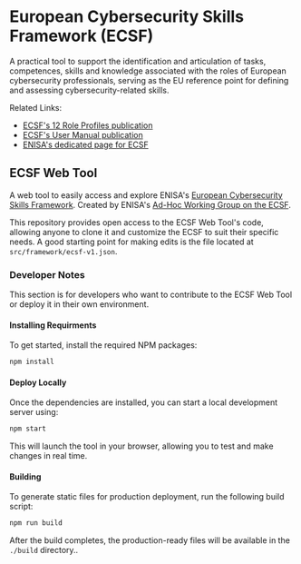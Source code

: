 # European Cybersecurity Skills Framework (ECSF)

A practical tool to support the identification and articulation of tasks, competences, skills and knowledge associated with the roles of European cybersecurity professionals, serving as the EU reference point for defining and assessing cybersecurity-related skills.

Related Links:
 - [ECSF's 12 Role Profiles publication](https://www.enisa.europa.eu/publications/european-cybersecurity-skills-framework-role-profiles)
 - [ECSF's User Manual publication](https://www.enisa.europa.eu/publications/european-cybersecurity-skills-framework-ecsf)
 - [ENISA's dedicated page for ECSF](https://www.enisa.europa.eu/topics/skills-and-competences/skills-development/european-cybersecurity-skills-framework-ecsf)


## ECSF Web Tool
A web tool to easily access and explore ENISA's [European Cybersecurity Skills Framework](https://www.enisa.europa.eu/topics/skills-and-competences/skills-development/european-cybersecurity-skills-framework-ecsf). Created by ENISA's [Ad-Hoc Working Group on the ECSF](https://www.enisa.europa.eu/topics/skills-and-competences/skills-development/european-cybersecurity-skills-framework-ecsf/ad-hoc-working-group-on-the-european-cybersecurity-skills-framework-2023-2025).

This repository provides open access to the ECSF Web Tool's code, allowing anyone to clone it and customize the ECSF to suit their specific needs. A good starting point for making edits is the file located at `src/framework/ecsf-v1.json`.


### Developer Notes

This section is for developers who want to contribute to the ECSF Web Tool or deploy it in their own environment.

#### Installing Requirments

To get started, install the required NPM packages:
```bash
npm install
```

#### Deploy Locally

Once the dependencies are installed, you can start a local development server using:
```bash
npm start
```
This will launch the tool in your browser, allowing you to test and make changes in real time.


#### Building

To generate static files for production deployment, run the following build script:
```bash
npm run build
```

After the build completes, the production-ready files will be available in the `./build` directory..
